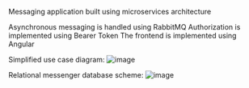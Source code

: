 Messaging application built using microservices architecture

Asynchronous messaging is handled using RabbitMQ
Authorization is implemented using Bearer Token
The frontend is implemented using Angular

Simplified use case diagram:
![image](https://github.com/user-attachments/assets/6e8220e7-f990-4486-bf91-f19d459a133c)


Relational messenger database scheme:
![image](https://github.com/user-attachments/assets/9e59a6a0-6b91-4f74-89b4-584ef98b28a9)


